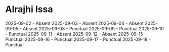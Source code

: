 # Alrajhi Issa
2025-09-02 - Absent
2025-09-03 - Absent
2025-09-04 - Absent
2025-09-05 - Absent
2025-09-08 - Punctual
2025-09-09 - Punctual
2025-09-10 - Punctual
2025-09-11 - Absent
2025-09-12 - Absent
2025-09-15 - Punctual
2025-09-16 - Punctual
2025-09-17 - Punctual
2025-09-18 - Punctual
